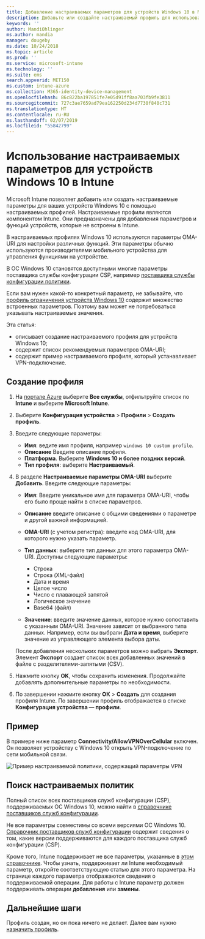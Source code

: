 ```yaml
---
title: Добавление настраиваемых параметров для устройств Windows 10 в Microsoft Intune в Azure | Документация Майкрософт
description: Добавьте или создайте настраиваемый профиль для использования параметров OMA-URI для устройств под управлением Windows 10 в Microsoft Intune. Используйте настраиваемый профиль для добавления настраиваемых параметров.
keywords: ''
author: MandiOhlinger
ms.author: mandia
manager: dougeby
ms.date: 10/24/2018
ms.topic: article
ms.prod: ''
ms.service: microsoft-intune
ms.technology: ''
ms.suite: ems
search.appverid: MET150
ms.custom: intune-azure
ms.collection: M365-identity-device-management
ms.openlocfilehash: 86c822ba197851fe7e05d91ff8aa703fb9fe3811
ms.sourcegitcommit: 727c3ae7659ad79ea162250d234d7730f840c731
ms.translationtype: HT
ms.contentlocale: ru-RU
ms.lasthandoff: 02/07/2019
ms.locfileid: "55842799"
---
```

# <a name="use-custom-settings-for-windows-10-devices-in-intune"></a>Использование настраиваемых параметров для устройств Windows 10 в Intune

Microsoft Intune позволяет добавить или создать настраиваемые параметры для ваших устройств Windows 10 с помощью настраиваемых профилей. Настраиваемые профили являются компонентом Intune. Они предназначены для добавления параметров и функций устройств, которые не встроены в Intune.

В настраиваемых профилях Windows 10 используются параметры OMA-URI для настройки различных функций. Эти параметры обычно используются производителями мобильного устройства для управления функциями на устройстве. 

В ОС Windows 10 становятся доступными многие параметры поставщика службы конфигурации CSP, например [поставщика службы конфигурации политики](https://technet.microsoft.com/itpro/windows/manage/how-it-pros-can-use-configuration-service-providers).

Если вам нужен какой-то конкретный параметр, не забывайте, что [профиль ограничения устройств Windows 10](device-restrictions-windows-10.md) содержит множество встроенных параметров. Поэтому вам может не потребоваться указывать настраиваемые значения.

Эта статья:

- описывает создание настраиваемого профиля для устройств Windows 10;
- содержит список рекомендуемых параметров OMA-URI;
- содержит пример настраиваемого профиля, который устанавливает VPN-подключение.

## <a name="create-the-profile"></a>Создание профиля

1. На [портале Azure](https://portal.azure.com) выберите **Все службы**, отфильтруйте список по **Intune** и выберите **Microsoft Intune**.
2. Выберите **Конфигурация устройства** > **Профили** > **Создать профиль**.
3. Введите следующие параметры:

    - **Имя**: ведите имя профиля, например `windows 10 custom profile`.
    - **Описание** Введите описание профиля.
    - **Платформа**. Выберите **Windows 10 и более поздних версий**.
    - **Тип профиля**: выберите **Настраиваемый**.

4. В разделе **Настраиваемые параметры OMA-URI** выберите **Добавить**. Введите следующие параметры:

    - **Имя**: Введите уникальное имя для параметра OMA-URI, чтобы его было проще найти в списке параметров.
    - **Описание** введите описание с общими сведениями о параметре и другой важной информацией.
    - **OMA-URI** (с учетом регистра): введите код OMA-URI, для которого нужно указать параметр.
    - **Тип данных**: выберите тип данных для этого параметра OMA-URI. Доступны следующие параметры:

        - Строка
        - Строка (XML-файл)
        - Дата и время
        - Целое число
        - Число с плавающей запятой
        - Логическое значение
        - Base64 (файл)

    - **Значение**: введите значение данных, которое нужно сопоставить с указанным OMA-URI. Значение зависит от выбранного типа данных. Например, если вы выбрали **Дата и время**, выберите значение из управляющего элемента выбора даты.

    После добавления нескольких параметров можно выбрать **Экспорт**. Элемент **Экспорт** создает список всех добавленных значений в файле с разделителями-запятыми (CSV).

5. Нажмите кнопку **OK**, чтобы сохранить изменения. Продолжайте добавлять дополнительные параметры по необходимости.
6. По завершении нажмите кнопку **ОК**  >  **Создать** для создания профиля Intune. По завершении профиль отображается в списке **Конфигурация устройства — профили**.

## <a name="example"></a>Пример

В примере ниже параметр **Connectivity/AllowVPNOverCellular** включен. Он позволяет устройству с Windows 10 открыть VPN-подключение по сети мобильной связи.

![Пример настраиваемой политики, содержащий параметры VPN](./media/custom-policy-example.png)

## <a name="find-the-policies-you-can-configure"></a>Поиск настраиваемых политик

Полный список всех поставщиков служб конфигурации (CSP), поддерживаемых ОС Windows 10, можно найти в [справочнике поставщиков служб конфигурации](https://msdn.microsoft.com/windows/hardware/commercialize/customize/mdm/configuration-service-provider-reference).

Не все параметры совместимы со всеми версиями ОС Windows 10. [Справочник поставщиков служб конфигурации](https://msdn.microsoft.com/windows/hardware/commercialize/customize/mdm/configuration-service-provider-reference) содержит сведения о том, какие версии поддерживаются для каждого поставщика служб конфигурации (CSP).

Кроме того, Intune поддерживает не все параметры, указанные в [этом справочнике](https://msdn.microsoft.com/windows/hardware/commercialize/customize/mdm/configuration-service-provider-reference). Чтобы узнать, поддерживает ли Intune необходимый параметр, откройте соответствующую статью для этого параметра. На странице каждого параметра отображаются сведения о поддерживаемой операции. Для работы с Intune параметр должен поддерживать операции **добавления** или **замены**.

## <a name="next-steps"></a>Дальнейшие шаги

Профиль создан, но он пока ничего не делает. Далее вам нужно [назначить профиль](device-profile-assign.md).
